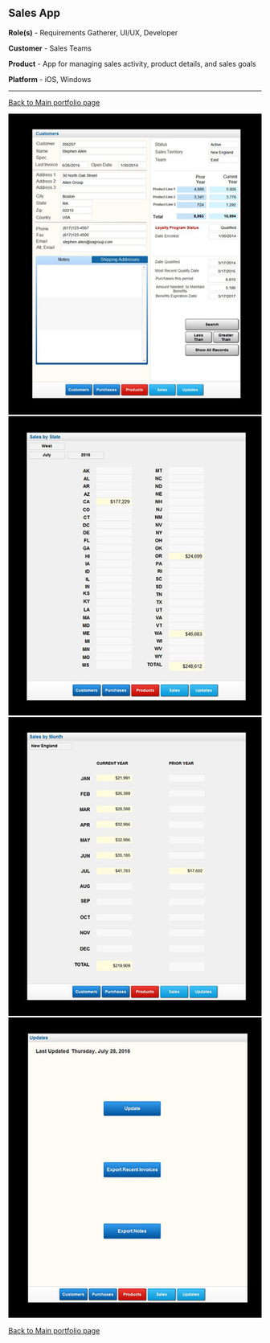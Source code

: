 ## Sales App

**Role(s)** - Requirements Gatherer, UI/UX, Developer

**Customer** - Sales Teams 

**Product** - App for managing sales activity, product details, and sales goals

**Platform** - iOS, Windows

---

[Back to Main portfolio page](https://abien1.github.io)


<img src="images/image_5.png?raw=true"/>

<img src="images/image_6.png?raw=true"/>

<img src="images/image_7.png?raw=true"/>

<img src="images/image_8.png?raw=true"/>


[Back to Main portfolio page](https://abien1.github.io)
